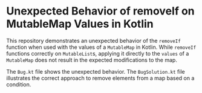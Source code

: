 # Unexpected Behavior of removeIf on MutableMap Values in Kotlin

This repository demonstrates an unexpected behavior of the `removeIf` function when used with the values of a `MutableMap` in Kotlin.  While `removeIf` functions correctly on `MutableList`s, applying it directly to the `values` of a `MutableMap` does not result in the expected modifications to the map.

The `Bug.kt` file shows the unexpected behavior. The `BugSolution.kt` file illustrates the correct approach to remove elements from a map based on a condition.